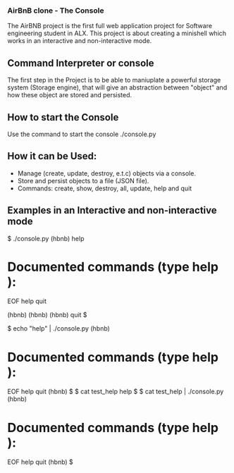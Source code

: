 ### AirBnB clone - The Console
The AirBNB project is the first full web application project for Software 
engineering student in ALX. This project is about creating a minishell which 
works in an interactive and non-interactive mode.

## Command Interpreter or console ##
The first step in the Project is to be able to maniuplate a powerful storage
system (Storage engine), that will give an abstraction between "object" and
how these object are stored and persisted.

## How to start the Console
Use the command to start the console ./console.py

## How it can be Used: 
- Manage (create, update, destroy, e.t.c) objects via a console.
- Store and persist objects to a file (JSON file).
- Commands: create, show, destroy, all, update, help and quit

## Examples in an Interactive and non-interactive mode
$ ./console.py
(hbnb) help

Documented commands (type help <topic>):
========================================
EOF  help  quit

(hbnb) 
(hbnb) 
(hbnb) quit
$

$ echo "help" | ./console.py
(hbnb)

Documented commands (type help <topic>):
========================================
EOF  help  quit
(hbnb) 
$
$ cat test_help
help
$
$ cat test_help | ./console.py
(hbnb)

Documented commands (type help <topic>):
========================================
EOF  help  quit
(hbnb) 
$
